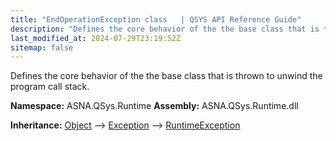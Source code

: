 ```yaml
---
title: "EndOperationException class   | QSYS API Reference Guide"
description: "Defines the core behavior of the the base class that is thrown to unwind the program call stack. "
last_modified_at: 2024-07-29T23:19:52Z
sitemap: false
---
```


Defines the core behavior of the the base class that is thrown to unwind the program call stack.

**Namespace:** ASNA.QSys.Runtime
**Assembly:** ASNA.QSys.Runtime.dll

**Inheritance:** [Object](https://docs.microsoft.com/en-us/dotnet/api/system.object) --> [Exception](https://docs.microsoft.com/en-us/dotnet/api/system.exception) --> [RuntimeException](/reference/runtime/qsys-runtime/runtime-exception.html)
<br>
<br>

